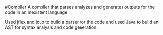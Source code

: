 #Compiler
A compiler that parses analyzes and generates outputs for the code in an inexistent language.

Used jflex and jcup to build a parser for the code and used Java to build an AST for syntax analysis and code generation.
